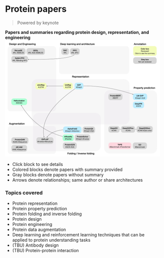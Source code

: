 # Protein papers
> Powered by keynote

**Papers and summaries regarding protein design, representation, and engineering**
![thumbnail](images/thumbnail.jpeg)
- Click block to see details
- Colored blocks denote papers with summary provided
- Gray blocks denote papers without summary
- Arrows denote relationships; same author or share architectures
### Topics covered
- Protein representation
- Protein property prediction
- Protein folding and inverse folding
- Protein design
- Protein engineering
- Protein data augmentation
- Deep learning and reinforcement learning techniques that can be applied to protein understanding tasks
- (TBU) Antibody design
- (TBU) Protein-protein interaction
